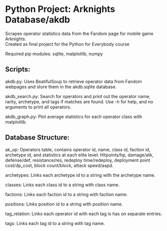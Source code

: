 # Python Project: Arknights Database/akdb

Scrapes operator statistics data from the Fandom page for mobile game Arknights.  
Created as final project for the Python for Everybody course

Required pip modules: sqlite, matplotlib, numpy

## Scripts:

akdb.py: Uses BeatifulSoup to retrieve operator data from Fandom webpages and store them in the akdb.sqlite database.

akdb_search.py: Search for operators and print out the operator name, rarity, archetype, and tags if matches are found. Use -h for help, and no arguments to print all operators.

akdb_graph.py: Plot average statistics for each operator class with matplotlib.


## Database Structure:

ak_op: Operators table, contains operator id, name, class id, faction id, archetype id, and statistics at each elite level: Hitpoints/hp, damage/atk, defense/def, resistance/res, redeploy time/redeploy, deployment point cost/dp_cost, block count/block, attack speed/aspd.

archetypes: Links each archetype id to a string with the archetype name.

classes: Links each class id to a string with class name.

factions: Links each faction id to a string with faction name.

positions: Links position id to a string with position name.

tag_relation: Links each operator id with each tag is has on separate entries.

tags: Links each tag id to a string with tag name.

